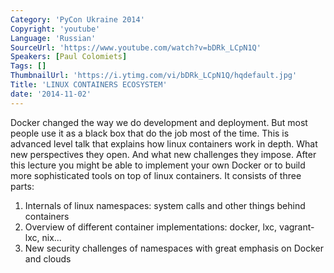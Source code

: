 ```yaml
---
Category: 'PyCon Ukraine 2014'
Copyright: 'youtube'
Language: 'Russian'
SourceUrl: 'https://www.youtube.com/watch?v=bDRk_LCpN1Q'
Speakers: [Paul Colomiets]
Tags: []
ThumbnailUrl: 'https://i.ytimg.com/vi/bDRk_LCpN1Q/hqdefault.jpg'
Title: 'LINUX CONTAINERS ECOSYSTEM'
date: '2014-11-02'
---
```

Docker changed the way we do development and deployment. But most people use it as a black box that do the job most of the time. This is advanced level talk that explains how linux containers work in depth. What new perspectives they open. And what new challenges they impose. After this lecture you might be able to implement your own Docker or to build more sophisticated tools on top of linux containers.
It consists of three parts:


  1. Internals of linux namespaces: system calls and other things behind containers
  2. Overview of different container implementations: docker, lxc, vagrant-lxc, nix...
  3. New security challenges of namespaces with great emphasis on Docker and clouds 
